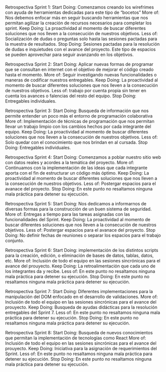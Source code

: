 Retrospectiva Sprint 1:
Start Doing: Comenzamos creando los wirefrimes con ayuda de herramientas dedicadas para este tipo de “bocetos”
More of: Nos debemos enfocar más en seguir buscando herramientas que nos permitan agilizar la creación de recursos necesarios para completar los sprint.
Keep Doing: La proactividad al momento de buscar diferentes soluciones que nos lleven a la consecución de nuestros objetivos.
Less of: Socialización de dudas o preguntas solo hasta las sesiones pactadas para la muestra de resultados.
Stop Doing: Sesiones pactadas para la resolución de dudas e inquietudes con el avance del proyecto. Este tipo de espacios se pueden aprovechar para seguir avanzando en los objetivos.

Retrospectiva Sprint 2:
Start Doing: Aplicar nuevas formas de programar que se consultan en internet con el objetivo de mejorar el código creado hasta el momento.
More of: Seguir investigando nuevas funcionalidades o maneras de codificar nuestros entregables.
Keep Doing: La proactividad al momento de buscar diferentes soluciones que nos lleven a la consecución de nuestros objetivos.
Less of: trabajo por cuenta propia sin tener en cuenta los avances o falencias del resto del equipo.
Stop Doing: Entregables individuales.

Retrospectiva Sprint 3:
Start Doing: Busqueda de información que nos permite entender un poco más el entorno de programación colaborativa
More of: Implementación de técnicas de programación que nos permitan llevar un trabajo limpio con los cambios hechos por cada integrante del equipo.
Keep Doing: La proactividad al momento de buscar diferentes soluciones que nos lleven a la consecución de nuestros objetivos.
Less of: Solo quedar con el conocimiento que nos brindan en al cursada.
Stop Doing: Entregables individuales.

Retrospectiva Sprint 4:
Start Doing: Comenzamos a poblar nuestro sitio web con datos reales y acordes a la temática del proyecto.
More of: Continuamos con la implementación de las ideas que cada integrante aporta con el fin de estructurar un código más óptimo.
Keep Doing: La proactividad al momento de buscar diferentes soluciones que nos lleven a la consecución de nuestros objetivos.
Less of: Postergar espacios para el avanace del proyecto.
Stop Doing: En este punto no resaltamos ninguna mala práctica para detener su ejecución.

Retrospectiva Sprint 5:
Start Doing: Nos dedicamos a informarnos de diversas formas para la construcción de un buen sistema de seguridad.
More of: Entregas a tiempo para las tareas asignadas con las funcionalidades del Sprint.
Keep Doing: La proactividad al momento de buscar diferentes soluciones que nos lleven a la consecución de nuestros objetivos.
Less of: Postergar espacios para el avanace del proyecto.
Stop Doing: No definir fechas de reuniones o separar los espacios para el trabajo conjunto.

Retrospectiva Sprint 6:
Start Doing: implementación de los distintos scripts para la creación, edición, o eliminación de bases de datos, tablas, datos, etc.
More of: Inclusión de todo el equipo en las sesiones sincrónicas para el avance del prouyecto.
Keep Doing: La retroalimentación que cada uno de los integrantes da y recibe.
Less of: En este punto no resaltamos ninguna mala práctica para detener su ejecución.
Stop Doing: En este punto no resaltamos ninguna mala práctica para detener su ejecución.

Retrospectiva Sprint 7:
Start Doing: Diferentes implementaciones para la manipulación del DOM enfocado en el desarrollo de validaciones.
More of: Inclusión de todo el equipo en las sesiones sincrónicas para el avance del prouyecto.
Keep Doing: Busqueda de ayudas didácticas para la resolución entregables del Sprint 7.
Less of: En este punto no resaltamos ninguna mala práctica para detener su ejecución.
Stop Doing: En este punto no resaltamos ninguna mala práctica para detener su ejecución.

Retrospectiva Sprint 8:
Start Doing: Busqueda de nuevos conocimientos que permitan la implementación de tecnologías como React
More of: Inclusión de todo el equipo en las sesiones sincrónicas para el avance del prouyecto.
Keep Doing: Iniciativa para la asignación de requerimientos del Sprint.
Less of: En este punto no resaltamos ninguna mala práctica para detener su ejecución.
Stop Doing: En este punto no resaltamos ninguna mala práctica para detener su ejecución.